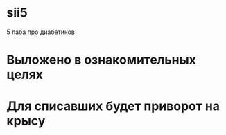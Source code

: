 # sii5
5 лаба про диабетиков
# Выложено в ознакомительных целях
# Для списавших будет приворот на крысу
